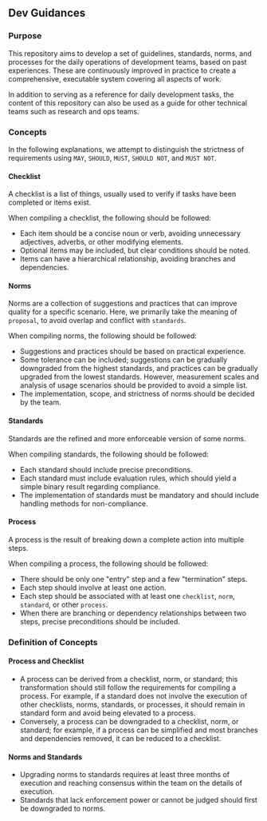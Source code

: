 ## Dev Guidances

### Purpose
This repository aims to develop a set of guidelines, standards, norms, and processes for the daily operations of development teams, based on past experiences. These are continuously improved in practice to create a comprehensive, executable system covering all aspects of work.

In addition to serving as a reference for daily development tasks, the content of this repository can also be used as a guide for other technical teams such as research and ops teams.

### Concepts
In the following explanations, we attempt to distinguish the strictness of requirements using `MAY`, `SHOULD`, `MUST`, `SHOULD NOT`, and `MUST NOT`.

#### Checklist
A checklist is a list of things, usually used to verify if tasks have been completed or items exist.

When compiling a checklist, the following should be followed:

- Each item should be a concise noun or verb, avoiding unnecessary adjectives, adverbs, or other modifying elements.
- Optional items may be included, but clear conditions should be noted.
- Items can have a hierarchical relationship, avoiding branches and dependencies.

#### Norms
Norms are a collection of suggestions and practices that can improve quality for a specific scenario. Here, we primarily take the meaning of `proposal`, to avoid overlap and conflict with `standards`.

When compiling norms, the following should be followed:

- Suggestions and practices should be based on practical experience.
- Some tolerance can be included; suggestions can be gradually downgraded from the highest standards, and practices can be gradually upgraded from the lowest standards. However, measurement scales and analysis of usage scenarios should be provided to avoid a simple list.
- The implementation, scope, and strictness of norms should be decided by the team.


#### Standards
Standards are the refined and more enforceable version of some norms.

When compiling standards, the following should be followed:

- Each standard should include precise preconditions.
- Each standard must include evaluation rules, which should yield a simple binary result regarding compliance.
- The implementation of standards must be mandatory and should include handling methods for non-compliance.


#### Process
A process is the result of breaking down a complete action into multiple steps.

When compiling a process, the following should be followed:

- There should be only one "entry" step and a few "termination" steps.
- Each step should involve at least one action.
- Each step should be associated with at least one `checklist`, `norm`, `standard`, or other `process`.
- When there are branching or dependency relationships between two steps, precise preconditions should be included.


### Definition of Concepts

#### Process and Checklist
- A process can be derived from a checklist, norm, or standard; this transformation should still follow the requirements for compiling a process. For example, if a standard does not involve the execution of other checklists, norms, standards, or processes, it should remain in standard form and avoid being elevated to a process.
- Conversely, a process can be downgraded to a checklist, norm, or standard; for example, if a process can be simplified and most branches and dependencies removed, it can be reduced to a checklist.

#### Norms and Standards
- Upgrading norms to standards requires at least three months of execution and reaching consensus within the team on the details of execution.
- Standards that lack enforcement power or cannot be judged should first be downgraded to norms.

